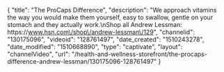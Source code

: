{
    "title": "The ProCaps Difference",
    "description": "We approach vitamins the way you would make them yourself, easy to swallow, gentle on your stomach and they actually work.\nShop all Andrew Lessman: https:\/\/www.hsn.com\/shop\/andrew-lessman\/129",
    "channelid": "130175096",
    "videoid": "128761497",
    "date_created": "1510243278",
    "date_modified": "1510668890",
    "type": "captivate",
    "layout": "channelVideo",
    "url": "\/health-and-wellness-storefront\/the-procaps-difference-andrew-lessman\/130175096-128761497"
}